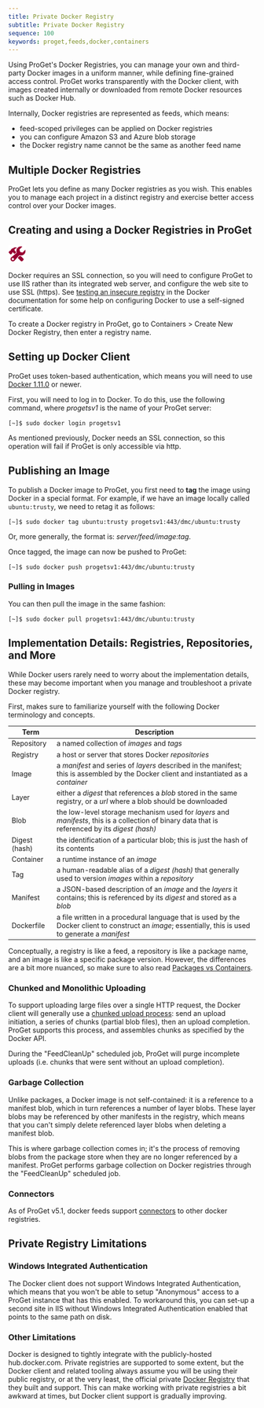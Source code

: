```yaml
---
title: Private Docker Registry
subtitle: Private Docker Registry
sequence: 100
keywords: proget,feeds,docker,containers
---
```


Using ProGet's Docker Registries, you can manage your own and third-party Docker images in a uniform manner, while defining fine-grained access control. ProGet works transparently with the Docker client, with images created internally or downloaded from remote Docker resources such as Docker Hub.

Internally, Docker registries are represented as feeds, which means:

 - feed-scoped privileges can be applied on Docker registries
 - you can configure Amazon S3 and Azure blob storage
 - the Docker registry name cannot be the same as another feed name

## Multiple Docker Registries

ProGet lets you define as many Docker registries as you wish. This enables you to manage each project in a distinct registry and exercise better access control over your Docker images.

## Creating and using a Docker Registries in ProGet

<div class="attention technical">

![](/resources/images/icons/technical.png)

Docker requires an SSL connection, so you will need to configure ProGet to use IIS rather than its integrated web server, and configure the web site to use SSL (https). See [testing an insecure registry](https://docs.docker.com/registry/insecure/) in the Docker documentation for some help on configuring Docker to use a self-signed certificate.

</div>

To create a Docker registry in ProGet, go to Containers > Create New Docker Registry, then enter a registry name.

## Setting up Docker Client

ProGet uses token-based authentication, which means you will need to use [Docker 1.11.0](https://github.com/moby/moby/blob/master/CHANGELOG.md#1110-2016-04-13) or newer.

First, you will need to log in to Docker. To do this, use the following command, where _progetsv1_ is the name of your ProGet server:

    [~]$ sudo docker login progetsv1

As mentioned previously, Docker needs an SSL connection, so this operation will fail if ProGet is only accessible via http.

## Publishing an Image

To publish a Docker image to ProGet, you first need to **tag** the image using Docker in a special format. For example, if we have an image locally called `ubuntu:trusty`, we need to retag it as follows:

    [~]$ sudo docker tag ubuntu:trusty progetsv1:443/dmc/ubuntu:trusty

Or, more generally, the format is: _server/feed/image:tag_.

Once tagged, the image can now be pushed to ProGet:

    [~]$ sudo docker push progetsv1:443/dmc/ubuntu:trusty

### Pulling in Images

You can then pull the image in the same fashion:

    [~]$ sudo docker pull progetsv1:443/dmc/ubuntu:trusty

## Implementation Details: Registries, Repositories, and More

While Docker users rarely need to worry about the implementation details, these may become important when you manage and troubleshoot a private Docker registry.

First, makes sure to familiarize yourself with the following Docker terminology and concepts.

| Term| Description |
|---|---|
| Repository    | a named collection of _images_ and _tags_|
| Registry      | a host or server that stores Docker _repositories_|
| Image         | a _manifest_ and series of _layers_ described in the manifest; this is assembled by the Docker client and instantiated as a _container_|
| Layer         | either a _digest_ that references a _blob_ stored in the same registry, or a _url_ where a blob should be downloaded|
| Blob          | the low-level storage mechanism used for _layers_ and _manifests_, this is a collection of binary data that is referenced by its _digest (hash)_|
| Digest (hash) |the identification of a particular blob; this is just the hash of its contents|
| Container     | a runtime instance of an _image_|
| Tag           | a human-readable alias of a _digest (hash)_ that generally used to version _images_ within a _repository_|
| Manifest      | a JSON-based description of an _image_ and the _layers_ it contains; this is referenced by its _digest_ and stored as a _blob_|
| Dockerfile    | a file written in a procedural language that is used by the Docker client to construct an _image_; essentially, this is used to generate a _manifest_ |

Conceptually, a registry is like a feed, a repository is like a package name, and an image is like a specific package version. However, the differences are a bit more nuanced, so make sure to also read [Packages vs Containers](/docs/proget/docker/packages-vs-containers).

### Chunked and Monolithic Uploading

To support uploading large files over a single HTTP request, the Docker client will generally use a [chunked upload process](https://github.com/docker/distribution/blob/master/docs/spec/api.md#chunked-upload): send an upload initiation, a series of chunks (partial blob files), then an upload completion. ProGet supports this process, and assembles chunks as specified by the Docker API.

During the "FeedCleanUp" scheduled job, ProGet will purge incomplete uploads (i.e. chunks that were sent without an upload completion).

### Garbage Collection

Unlike packages, a Docker image is not self-contained: it is a reference to a manifest blob, which in turn references a number of layer blobs. These layer blobs may be referenced by other manifests in the registry, which means that you can't simply delete referenced layer blobs when deleting a manifest blob.

This is where garbage collection comes in; it's the process of removing blobs from the package store when they are no longer referenced by a manifest. ProGet performs garbage collection on Docker registries through the "FeedCleanUp" scheduled job.

### Connectors

As of ProGet v5.1, docker feeds support [connectors](/docs/proget/core-concepts/feeds/connectors) to other docker registries.

## Private Registry Limitations

### Windows Integrated Authentication

The Docker client does not support Windows Integrated Authentication, which means that you won't be able to setup "Anonymous" access to a ProGet instance that has this enabled. To workaround this, you can set-up a second site in IIS without Windows Integrated Authentication enabled that points to the same path on disk.

### Other Limitations

Docker is designed to tightly integrate with the publicly-hosted hub.docker.com. Private registries are supported to some extent, but the Docker client and related tooling always assume you will be using their public registry, or at the very least, the official private [Docker Registry](https://docs.docker.com/registry) that they built and support. This can make working with private registries a bit awkward at times, but Docker client support is gradually improving.
